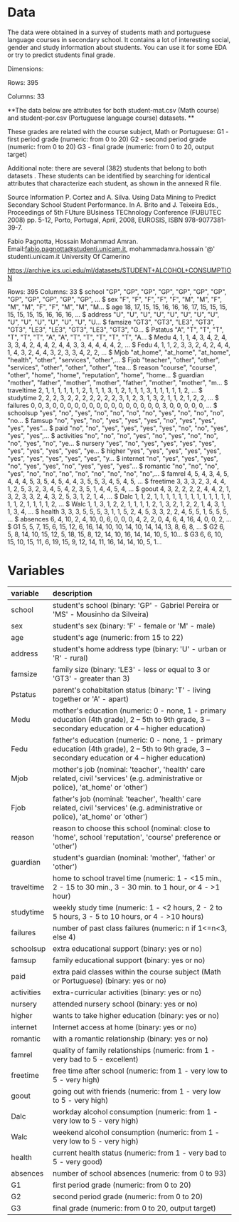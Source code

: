 # Data

The data were obtained in a survey of students math and portuguese language courses in secondary school. It contains a lot of interesting social, gender and study information about students. You can use it for some EDA or try to predict students final grade.

Dimensions: 

Rows: 395

Columns: 33

**The data below are attributes for both student-mat.csv (Math course) and student-por.csv (Portuguese language course) datasets. **

These grades are related with the course subject, Math or Portuguese:
G1 - first period grade (numeric: from 0 to 20)
G2 - second period grade (numeric: from 0 to 20)
G3 - final grade (numeric: from 0 to 20, output target)

Additional note: there are several (382) students that belong to both datasets .
These students can be identified by searching for identical attributes
that characterize each student, as shown in the annexed R file.

Source Information
P. Cortez and A. Silva. Using Data Mining to Predict Secondary School Student Performance. In A. Brito and J. Teixeira Eds., Proceedings of 5th FUture BUsiness TEChnology Conference (FUBUTEC 2008) pp. 5-12, Porto, Portugal, April, 2008, EUROSIS, ISBN 978-9077381-39-7.

Fabio Pagnotta, Hossain Mohammad Amran.
Email:fabio.pagnotta@studenti.unicam.it, mohammadamra.hossain '@' studenti.unicam.it
University Of Camerino

https://archive.ics.uci.edu/ml/datasets/STUDENT+ALCOHOL+CONSUMPTION

Rows: 395
Columns: 33
$ school     <chr> "GP", "GP", "GP", "GP", "GP", "GP", "GP", "GP", "GP", "GP", "GP", "GP", …
$ sex        <chr> "F", "F", "F", "F", "F", "M", "M", "F", "M", "M", "F", "F", "M", "M", "M…
$ age        <dbl> 18, 17, 15, 15, 16, 16, 16, 17, 15, 15, 15, 15, 15, 15, 15, 16, 16, 16, …
$ address    <chr> "U", "U", "U", "U", "U", "U", "U", "U", "U", "U", "U", "U", "U", "U", "U…
$ famsize    <chr> "GT3", "GT3", "LE3", "GT3", "GT3", "LE3", "LE3", "GT3", "LE3", "GT3", "G…
$ Pstatus    <chr> "A", "T", "T", "T", "T", "T", "T", "A", "A", "T", "T", "T", "T", "T", "A…
$ Medu       <dbl> 4, 1, 1, 4, 3, 4, 2, 4, 3, 3, 4, 2, 4, 4, 2, 4, 4, 3, 3, 4, 4, 4, 4, 2, …
$ Fedu       <dbl> 4, 1, 1, 2, 3, 3, 2, 4, 2, 4, 4, 1, 4, 3, 2, 4, 4, 3, 2, 3, 3, 4, 2, 2, …
$ Mjob       <chr> "at_home", "at_home", "at_home", "health", "other", "services", "other",…
$ Fjob       <chr> "teacher", "other", "other", "services", "other", "other", "other", "tea…
$ reason     <chr> "course", "course", "other", "home", "home", "reputation", "home", "home…
$ guardian   <chr> "mother", "father", "mother", "mother", "father", "mother", "mother", "m…
$ traveltime <dbl> 2, 1, 1, 1, 1, 1, 1, 2, 1, 1, 1, 3, 1, 2, 1, 1, 1, 3, 1, 1, 1, 1, 1, 2, …
$ studytime  <dbl> 2, 2, 2, 3, 2, 2, 2, 2, 2, 2, 2, 3, 1, 2, 3, 1, 3, 2, 1, 1, 2, 1, 2, 2, …
$ failures   <dbl> 0, 0, 3, 0, 0, 0, 0, 0, 0, 0, 0, 0, 0, 0, 0, 0, 0, 0, 3, 0, 0, 0, 0, 0, …
$ schoolsup  <chr> "yes", "no", "yes", "no", "no", "no", "no", "yes", "no", "no", "no", "no…
$ famsup     <chr> "no", "yes", "no", "yes", "yes", "yes", "no", "yes", "yes", "yes", "yes"…
$ paid       <chr> "no", "no", "yes", "yes", "yes", "yes", "no", "no", "yes", "yes", "yes",…
$ activities <chr> "no", "no", "no", "yes", "no", "yes", "no", "no", "no", "yes", "no", "ye…
$ nursery    <chr> "yes", "no", "yes", "yes", "yes", "yes", "yes", "yes", "yes", "yes", "ye…
$ higher     <chr> "yes", "yes", "yes", "yes", "yes", "yes", "yes", "yes", "yes", "yes", "y…
$ internet   <chr> "no", "yes", "yes", "yes", "no", "yes", "yes", "no", "yes", "yes", "yes"…
$ romantic   <chr> "no", "no", "no", "yes", "no", "no", "no", "no", "no", "no", "no", "no",…
$ famrel     <dbl> 4, 5, 4, 3, 4, 5, 4, 4, 4, 5, 3, 5, 4, 5, 4, 4, 3, 5, 5, 3, 4, 5, 4, 5, …
$ freetime   <dbl> 3, 3, 3, 2, 3, 4, 4, 1, 2, 5, 3, 2, 3, 4, 5, 4, 2, 3, 5, 1, 4, 4, 5, 4, …
$ goout      <dbl> 4, 3, 2, 2, 2, 2, 4, 4, 2, 1, 3, 2, 3, 3, 2, 4, 3, 2, 5, 3, 1, 2, 1, 4, …
$ Dalc       <dbl> 1, 1, 2, 1, 1, 1, 1, 1, 1, 1, 1, 1, 1, 1, 1, 1, 1, 1, 2, 1, 1, 1, 1, 2, …
$ Walc       <dbl> 1, 1, 3, 1, 2, 2, 1, 1, 1, 1, 2, 1, 3, 2, 1, 2, 2, 1, 4, 3, 1, 1, 3, 4, …
$ health     <dbl> 3, 3, 3, 5, 5, 5, 3, 1, 1, 5, 2, 4, 5, 3, 3, 2, 2, 4, 5, 5, 1, 5, 5, 5, …
$ absences   <dbl> 6, 4, 10, 2, 4, 10, 0, 6, 0, 0, 0, 4, 2, 2, 0, 4, 6, 4, 16, 4, 0, 0, 2, …
$ G1         <dbl> 5, 5, 7, 15, 6, 15, 12, 6, 16, 14, 10, 10, 14, 10, 14, 14, 13, 8, 6, 8, …
$ G2         <dbl> 6, 5, 8, 14, 10, 15, 12, 5, 18, 15, 8, 12, 14, 10, 16, 14, 14, 10, 5, 10…
$ G3         <dbl> 6, 6, 10, 15, 10, 15, 11, 6, 19, 15, 9, 12, 14, 11, 16, 14, 14, 10, 5, 1…


# Variables
|variable         |description |
|:----------------|:-----------|
|school        | student's school (binary: 'GP' - Gabriel Pereira or 'MS' - Mousinho da Silveira) |
|sex        | student's sex (binary: 'F' - female or 'M' - male) |
|age        | student's age (numeric: from 15 to 22)|
| address       | student's home address type (binary: 'U' - urban or 'R' - rural)|
|famsize        | family size (binary: 'LE3' - less or equal to 3 or 'GT3' - greater than 3) |
|Pstatus        | parent's cohabitation status (binary: 'T' - living together or 'A' - apart) |
|Medu        | mother's education (numeric: 0 - none, 1 - primary education (4th grade), 2 – 5th to 9th grade, 3 – secondary education or 4 – higher education) |
|Fedu        | father's education (numeric: 0 - none, 1 - primary education (4th grade), 2 – 5th to 9th grade, 3 – secondary education or 4 – higher education)|
|Mjob        | mother's job (nominal: 'teacher', 'health' care related, civil 'services' (e.g. administrative or police), 'at_home' or 'other') |
|Fjob        | father's job (nominal: 'teacher', 'health' care related, civil 'services' (e.g. administrative or police), 'at_home' or 'other') |
|reason        | reason to choose this school (nominal: close to 'home', school 'reputation', 'course' preference or 'other')|
|guardian        | student's guardian (nominal: 'mother', 'father' or 'other')|
|traveltime        |  home to school travel time (numeric: 1 - <15 min., 2 - 15 to 30 min., 3 - 30 min. to 1 hour, or 4 - >1 hour) |
|studytime        | weekly study time (numeric: 1 - <2 hours, 2 - 2 to 5 hours, 3 - 5 to 10 hours, or 4 - >10 hours) |
|failures        | number of past class failures (numeric: n if 1<=n<3, else 4)|
|schoolsup        | extra educational support (binary: yes or no) |
|famsup       | family educational support (binary: yes or no) |
|paid        | extra paid classes within the course subject (Math or Portuguese) (binary: yes or no) |
|activities        | extra-curricular activities (binary: yes or no)|
|nursery      | attended nursery school (binary: yes or no) |
|higher       | wants to take higher education (binary: yes or no) |
|internet        | Internet access at home (binary: yes or no) |
|romantic        |  with a romantic relationship (binary: yes or no) |
|famrel        | quality of family relationships (numeric: from 1 - very bad to 5 - excellent) |
|freetime        | free time after school (numeric: from 1 - very low to 5 - very high) |
|goout        | going out with friends (numeric: from 1 - very low to 5 - very high)|
|Dalc        | workday alcohol consumption (numeric: from 1 - very low to 5 - very high)|
|Walc        | weekend alcohol consumption (numeric: from 1 - very low to 5 - very high) |
|health        | current health status (numeric: from 1 - very bad to 5 - very good) |
|absences       | number of school absences (numeric: from 0 to 93)|
|G1        | first period grade (numeric: from 0 to 20) |
|G2       | second period grade (numeric: from 0 to 20) |
|G3        | final grade (numeric: from 0 to 20, output target)|

